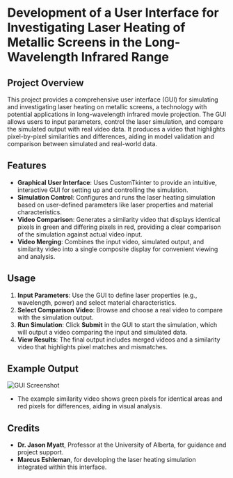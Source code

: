 # Development of a User Interface for Investigating Laser Heating of Metallic Screens in the Long-Wavelength Infrared Range

## Project Overview
This project provides a comprehensive user interface (GUI) for simulating and investigating laser heating on metallic screens, a technology with potential applications in long-wavelength infrared movie projection. The GUI allows users to input parameters, control the laser simulation, and compare the simulated output with real video data. It produces a video that highlights pixel-by-pixel similarities and differences, aiding in model validation and comparison between simulated and real-world data.

## Features
- **Graphical User Interface**: Uses CustomTkinter to provide an intuitive, interactive GUI for setting up and controlling the simulation.
- **Simulation Control**: Configures and runs the laser heating simulation based on user-defined parameters like laser properties and material characteristics.
- **Video Comparison**: Generates a similarity video that displays identical pixels in green and differing pixels in red, providing a clear comparison of the simulation against actual video input.
- **Video Merging**: Combines the input video, simulated output, and similarity video into a single composite display for convenient viewing and analysis.

## Usage
1. **Input Parameters**: Use the GUI to define laser properties (e.g., wavelength, power) and select material characteristics.
2. **Select Comparison Video**: Browse and choose a real video to compare with the simulation output.
3. **Run Simulation**: Click **Submit** in the GUI to start the simulation, which will output a video comparing the input and simulated data.
4. **View Results**: The final output includes merged videos and a similarity video that highlights pixel matches and mismatches.

## Example Output
![GUI Screenshot](images/gui_screenshot.png)
- The example similarity video shows green pixels for identical areas and red pixels for differences, aiding in visual analysis.

## Credits
- **Dr. Jason Myatt**, Professor at the University of Alberta, for guidance and project support.
- **Marcus Eshleman**, for developing the laser heating simulation integrated within this interface.
